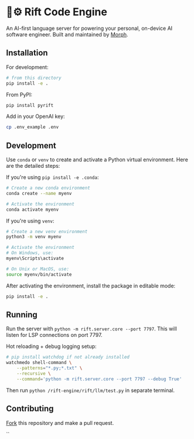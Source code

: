# ️🤖⚙️ Rift Code Engine

An AI-first language server for powering your personal, on-device AI software engineer. Built and maintained by [Morph](https://morph.so).

## Installation

For development:

```bash
# from this directory
pip install -e .
```

From PyPI:

```bash
pip install pyrift
```

Add in your OpenAI key:

```bash
cp .env_example .env
```

## Development

Use `conda` or `venv` to create and activate a Python virtual environment. Here are the detailed steps:

If you're using `pip install -e .conda`:
```bash
# Create a new conda environment
conda create --name myenv

# Activate the environment
conda activate myenv
```

If you're using `venv`:
```bash
# Create a new venv environment
python3 -m venv myenv

# Activate the environment
# On Windows, use:
myenv\Scripts\activate

# On Unix or MacOS, use:
source myenv/bin/activate
```

After activating the environment, install the package in editable mode:
```bash
pip install -e .
```

## Running

Run the server with `python -m rift.server.core --port 7797`. This will listen for LSP connections on port 7797.

Hot reloading + debug logging setup:

```bash
# pip install watchdog if not already installed
watchmedo shell-command \
    --patterns="*.py;*.txt" \
    --recursive \
    --command='python -m rift.server.core --port 7797 --debug True'  
```

Then run `python /rift-engine/rift/llm/test.py` in separate terminal.

## Contributing
[Fork](https://docs.github.com/en/get-started/quickstart/contributing-to-projects) this repository and make a pull request.


``
